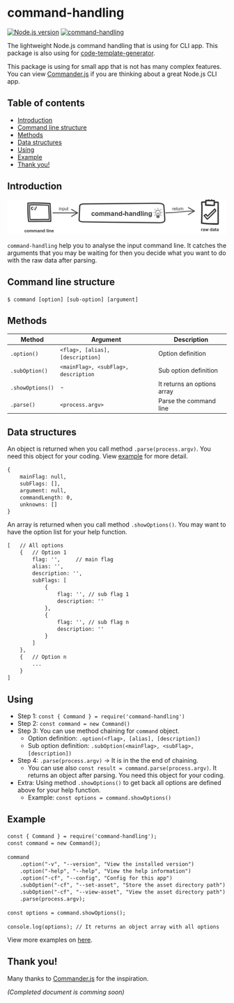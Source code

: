 # command-handling
[![Node.js version](https://img.shields.io/node/v/code-template-generator.svg?style=flat)](https://nodejs.org)   [![command-handling](https://img.shields.io/npm/v/command-handling.svg?style=flat)](https://www.npmjs.com/package/command-handling/)

The lightweight Node.js command handling that is using for CLI app. This package is also using for [code-template-generator](https://www.npmjs.com/package/code-template-generator).

This package is using for small app that is not has many complex features. You can view [Commander.js](https://github.com/tj/commander.js) if you are thinking about a great Node.js CLI app.

## Table of contents
* [Introduction](#introduction)
* [Command line structure](#command-line-structure)
* [Methods](#methods)
* [Data structures](#data-structures)
* [Using](#using)
* [Example](#example)
* [Thank you!](#thank-you)

## Introduction
![How it works](./assets/howitworks.png)

`command-handling` help you to analyse the input command line. It catches the arguments that you may be waiting for then you decide what you want to do with the raw data after parsing.

## Command line structure
`$ command [option] [sub-option] [argument]`

## Methods
|Method|Argument|Description|
|---|---|---|
|`.option()`|`<flag>, [alias], [description]`|Option definition|
|`.subOption()`|`<mainFlag>, <subFlag>, description`|Sub option definition|
|`.showOptions()`|-|It returns an options array|
|`.parse()`|`<process.argv>`|Parse the command line|

## Data structures

An object is returned when you call method `.parse(process.argv)`. You need this object for your coding. View [example](#example) for more detail.
```
{
    mainFlag: null,
    subFlags: [],
    argument: null,
    commandLength: 0,
    unknowns: []
}
```

An array is returned when you call method `.showOptions()`. You may want to have the option list for your help function.
```
[   // All options
    {   // Option 1
        flag: '',     // main flag
        alias: '',
        description: '',
        subFlags: [
            {
                flag: '', // sub flag 1
                description: ''
            },
            {
                flag: '', // sub flag n
                description: ''
            }
        ]
    },
    {   // Option n
        ...
    }
]
```

## Using
* Step 1: `const { Command } = require('command-handling')`
* Step 2: `const command = new Command()`
* Step 3: You can use method chaining for `command` object.
    * Option definition: `.option(<flag>, [alias], [description])`
    * Sub option definition: `.subOption(<mainFlag>, <subFlag>, [description])`
* Step 4: `.parse(process.argv)` -> It is in the the end of chaining.
    * You can use also `const result = command.parse(process.argv)`. It returns an object after parsing. You need this object for your coding.
* Extra: Using method `.showOptions()` to get back all options are defined above for your help function.
    * Example: `const options = command.showOptions()`

## Example

```
const { Command } = require('command-handling');
const command = new Command();

command
    .option("-v", "--version", "View the installed version")
    .option("-help", "--help", "View the help information")
    .option("-cf", "--config", "Config for this app")
    .subOption("-cf", "--set-asset", "Store the asset directory path")
    .subOption("-cf", "--view-asset", "View the asset directory path")
    .parse(process.argv);

const options = command.showOptions();

console.log(options); // It returns an object array with all options
```

View more examples on [here](https://github.com/nguyenkhois/command-handling).

## Thank you!
Many thanks to [Commander.js](https://github.com/tj/commander.js) for the inspiration.

*(Completed document is comming soon)*
